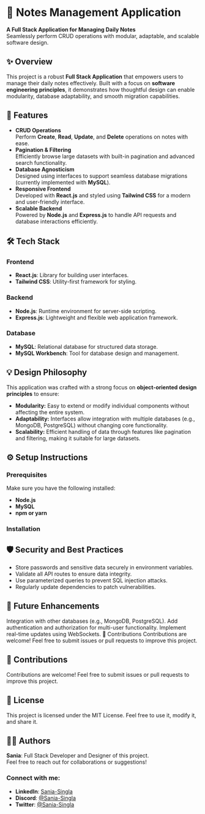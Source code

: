 # 📝 Notes Management Application  

**A Full Stack Application for Managing Daily Notes**  
Seamlessly perform CRUD operations with modular, adaptable, and scalable software design.

## ✨ Overview  
This project is a robust **Full Stack Application** that empowers users to manage their daily notes effectively. Built with a focus on **software engineering principles**, it demonstrates how thoughtful design can enable modularity, database adaptability, and smooth migration capabilities.

## 🌟 Features  
- **CRUD Operations**  
  Perform **Create**, **Read**, **Update**, and **Delete** operations on notes with ease.  
- **Pagination & Filtering**  
  Efficiently browse large datasets with built-in pagination and advanced search functionality.  
- **Database Agnosticism**  
  Designed using interfaces to support seamless database migrations (currently implemented with **MySQL**).  
- **Responsive Frontend**  
  Developed with **React.js** and styled using **Tailwind CSS** for a modern and user-friendly interface.  
- **Scalable Backend**  
  Powered by **Node.js** and **Express.js** to handle API requests and database interactions efficiently.  

## 🛠️ Tech Stack  

### Frontend  
- **React.js**: Library for building user interfaces.  
- **Tailwind CSS**: Utility-first framework for styling.  

### Backend  
- **Node.js**: Runtime environment for server-side scripting.  
- **Express.js**: Lightweight and flexible web application framework.  

### Database  
- **MySQL**: Relational database for structured data storage.  
- **MySQL Workbench**: Tool for database design and management.  

## 💡 Design Philosophy  
This application was crafted with a strong focus on **object-oriented design principles** to ensure:  
- **Modularity:** Easy to extend or modify individual components without affecting the entire system.  
- **Adaptability:** Interfaces allow integration with multiple databases (e.g., MongoDB, PostgreSQL) without changing core functionality.  
- **Scalability:** Efficient handling of data through features like pagination and filtering, making it suitable for large datasets.  

## ⚙️ Setup Instructions  

### Prerequisites  
Make sure you have the following installed:  
- **Node.js**  
- **MySQL**  
- **npm or yarn**  

### Installation  




## 🛡️ Security and Best Practices
-  Store passwords and sensitive data securely in environment variables.
- Validate all API routes to ensure data integrity.
- Use parameterized queries to prevent SQL injection attacks.
- Regularly update dependencies to patch vulnerabilities.

## 🚀 Future Enhancements
Integration with other databases (e.g., MongoDB, PostgreSQL).
Add authentication and authorization for multi-user functionality.
Implement real-time updates using WebSockets.
🙌 Contributions
Contributions are welcome! Feel free to submit issues or pull requests to improve this project.

## 🙌 Contributions
Contributions are welcome! Feel free to submit issues or pull requests to improve this project.

## 📄 License
This project is licensed under the MIT License.
Feel free to use it, modify it, and share it.

## 🧑‍💻 Authors  
**Sania**: Full Stack Developer and Designer of this project.  
Feel free to reach out for collaborations or suggestions!

### Connect with me:
- **LinkedIn**: [Sania-Singla](https://www.linkedin.com/in/sania-singla)
- **Discord**: [@Sania-Singla](https://discord.com/users/YourDiscordID)
- **Twitter**: [@Sania-Singla](https://x.com/sania_singla)
